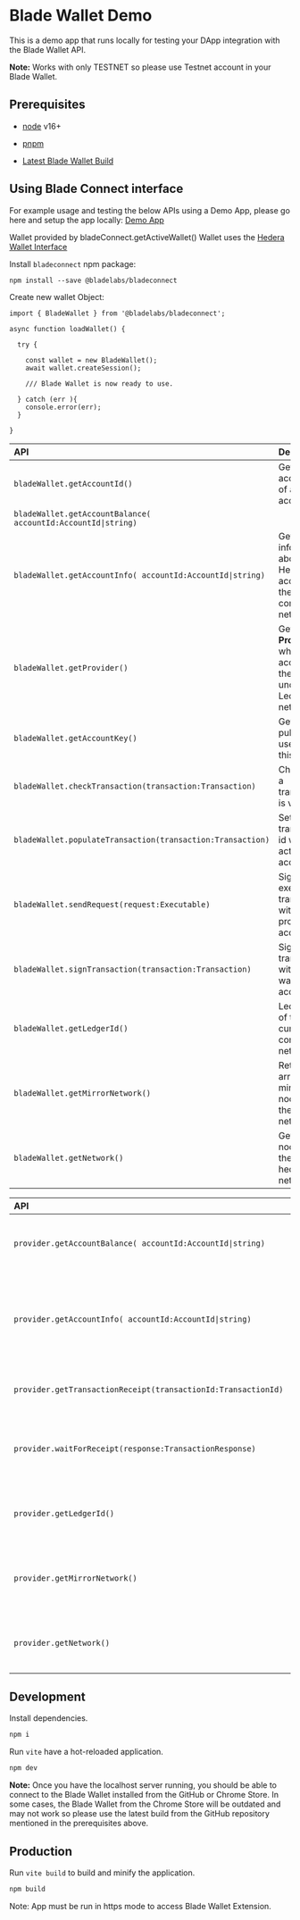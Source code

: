 # Blade Wallet Demo
This is a demo app that runs locally for testing your DApp integration with the Blade Wallet API.

**Note:** Works with only TESTNET so please use Testnet account in your Blade Wallet.

## Prerequisites

- [node](https://nodejs.org/) v16+

- [pnpm](https://pnpm.io/)

- [Latest Blade Wallet Build](https://github.com/Blade-Labs/wallet-web#installation-of-browser-extension)

## Using Blade Connect interface
For example usage and testing the below APIs using a Demo App, please go here and setup the app locally: [Demo App](https://github.com/Blade-Labs/wallet-demo)

Wallet provided by bladeConnect.getActiveWallet()
Wallet uses the [Hedera Wallet Interface](https://hips.hedera.com/hip/hip-338)

Install `bladeconnect` npm package:

`npm install --save @bladelabs/bladeconnect`

Create new wallet Object:

```
import { BladeWallet } from '@bladelabs/bladeconnect';

async function loadWallet() {

  try {

    const wallet = new BladeWallet();
    await wallet.createSession();

    /// Blade Wallet is now ready to use.

  } catch (err ){
    console.error(err);
  }

}

```


| API | Description |
| :--- | :--- |
| `bladeWallet.getAccountId()` | Get accountId of active account. |
| `bladeWallet.getAccountBalance( accountId:AccountId\|string)` |  |
| `bladeWallet.getAccountInfo( accountId:AccountId\|string)` | Get information about a Hedera account on the connected network. |
| `bladeWallet.getProvider()` | Get the **Provider** which gives access to the underlying Ledger network. |
| `bladeWallet.getAccountKey()` | Get the public key used by this wallet. |
| `bladeWallet.checkTransaction(transaction:Transaction)` | Check that a transaction is valid. |
| `bladeWallet.populateTransaction(transaction:Transaction)` | Set transaction id with active account. |
| `bladeWallet.sendRequest(request:Executable)` | Sign and execute a transaction with provider account. |
| `bladeWallet.signTransaction(transaction:Transaction)` | Sign a transaction with active wallet account. |
| `bladeWallet.getLedgerId()` | Ledger Id of the currently connected network. |
| `bladeWallet.getMirrorNetwork()` | Return array of mirror nodes for the current network. |
| `bladeWallet.getNetwork()` | Get map of nodes for the current hedera network. |


| API | Description |
| :--- | :--- |
| `provider.getAccountBalance( accountId:AccountId\|string)` | Get balance information for Hedera account.|
| `provider.getAccountInfo( accountId:AccountId\|string)` | Get information about a Hedera account on the connected network. |
| `provider.getTransactionReceipt(transactionId:TransactionId)` | Query network for receipt of a transaction. |
| `provider.waitForReceipt(response:TransactionResponse)` | Wait for a submitted transaction to resolve with a receipt. |
| `provider.getLedgerId()` | Ledger Id of the currently connected network. |
| `provider.getMirrorNetwork()` | Return array of mirror nodes for the current network. |
| `provider.getNetwork()` | Get map of nodes for the current hedera network. |



## Development

Install dependencies.

```bash
npm i
```

Run `vite` have a hot-reloaded application.

```bash
npm dev
```

**Note:** Once you have the localhost server running, you should be able to connect to the Blade Wallet installed from the GitHub or Chrome Store. In some cases, the Blade Wallet from the Chrome Store will be outdated and may not work so please use the latest build from the GitHub repository mentioned in the prerequisites above.

## Production

Run `vite build` to build and minify the application.

```bash
npm build
```

Note: App must be run in https mode to access Blade Wallet Extension.
